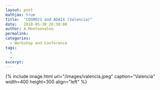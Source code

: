 ```yaml
---
layout: post
mathjax: true
title:  "COSMO21 and ADAIX (Valencia)"
date:   2018-05-30 20:30:00
author: A.Mootoovaloo
permalink:
categories:
  - Workshop and Conference 
tags:
  - 
  -
excerpt:
---
```


{% include image.html url="/images/valencia.jpeg" caption="Valencia" width=400 height=300 align="left" %}